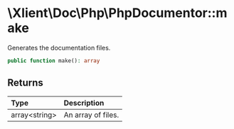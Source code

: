 # \\Xlient\\Doc\\Php\\PhpDocumentor::make

Generates the documentation files.

```php
public function make(): array
```

## Returns

| Type | Description |
| :--- | :--- |
| array\<string\> | An array of files. |